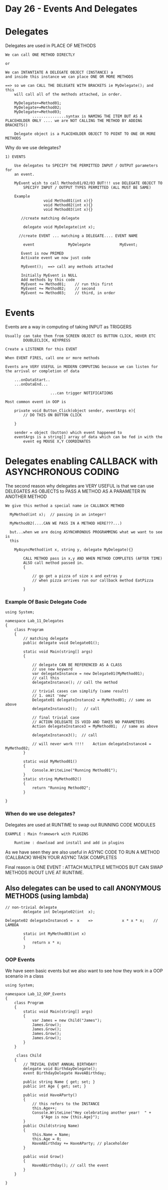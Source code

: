 # Day 26 - Events And Delegates

# Delegates

Delegates are used in PLACE OF METHODS

```
We can call ONE METHOD DIRECTLY

or

We can INTANTIATE A DELEGATE OBJECT (INSTANCE) a
and inside this instance we can place ONE OR MORE METHODS

==> so we can CALL THE DELEGATE WITH BRACKETS ie MyDelegate(); and this
	will call all of the methods attached, in order.

	MyDelegate+=Method01;
	MyDelegate+=Method02;
	MyDelegate+=Method03;  
			...............syntax is NAMING THE ITEM BUT AS A PLACEHOLDER ONLY .... we are NOT CALLING THE METHOD BY ADDING BRACKETS()

	Delegate object is a PLACEHOLDER OBJECT TO POINT TO ONE OR MORE METHODS
```

Why do we use delegates?

```
1) EVENTS

	Use delegates to SPECIFY THE PERMITTED INPUT / OUTPUT parameters for 
	an event.

	MyEvent wish to call Methods01/02/03 BUT!!! use DELEGATE OBJECT TO 
		SPECIFY INPUT / OUTPUT TYPES PERMITTED (ALL MUST BE SAME)

	Example
		         void Method01(int x){}
		         void Method02(int x){}
		         void Method03(int x){}

	   //create matching delegate

		delegate void MyDelegate(int x);

	  //create EVENT ... matching a DELEGATE.... EVENT NAME

	    event               MyDelegate             MyEvent;

	   Event is now PRIMED
	   Activate event we now just code

	   MyEvent();  ==> call any methods attached

	   Initially MyEvent is NULL
	   Add methods by this code
	   MyEvent += Method01;    // run this first
	   MyEvent += Method02;    // second
	   MyEvent += Method03;    // third, in order
```

# Events

Events are a way in computing of taking INPUT as TRIGGERS

```
Usually can take them from SCREEN OBJECT EG BUTTON CLICK, HOVER ETC
		DOUBLECLICK, KEYPRESS

Create a LISTENER for this EVENT

When EVENT FIRES, call one or more methods

Events are VERY USEFUL in MODERN COMPUTING because we can listen for the arrival or completion of data

	...onDataStart..
	...onDataEnd...

					...can trigger NOTIFICATIONS 

Most common event in OOP is

	private void Button_Click(object sender, eventArgs e){
		// DO THIS ON BUTTON CLICK

	}

	sender = object (button) which event happened to 
	eventArgs is a string[] array of data which can be fed in with the 
		event eg MOUSE X,Y COORDINATES
```

# Delegates enabling CALLBACK with ASYNCHRONOUS CODING

The second reason why delegates are VERY USEFUL is that we can use DELEGATES AS OBJECTS to PASS A METHOD AS A PARAMETER IN ANOTHER METHOD

```
We give this method a special name ie CALLBACK METHOD

  MyMethod(int x);  // passing in an integer!

  MyMethod02(....CAN WE PASS IN A METHOD HERE???...)

  but...when we are doing ASYNCHRONOUS PROGRAMMING what we want to see is
  this

  	MyAsyncMethod(int x, string y, delegate MyDelegate){}

  		CALL METHOD pass in x,y AND WHEN METHOD COMPLETES (AFTER TIME)
  		ALSO call method passed in.
  		{

  			// go get a pizza of size x and extras y
  			// when pizza arrives run our callback method EatPizza

  		}
```

### Example Of Basic Delegate Code

```
using System;

namespace Lab_11_Delegates
{
    class Program
    {
        // matching delegate
        public delegate void Delegate01();

        static void Main(string[] args)
        {

            // delegate CAN BE REFERENCED AS A CLASS
            // use new keyword
            var delegateInstance = new Delegate01(MyMethod01);
            // call this
            delegateInstance(); // call the method

            // trivial cases can simplify (same result)
            // 1. omit 'new'
            Delegate01 delegateInstance2 = MyMethod01; // same as above
            delegateInstance2();   // call 

            // final trivial case
            // ACTION DELEGATE IS VOID AND TAKES NO PARAMETERS
            Action delegateInstance3 = MyMethod01;  // same as above

            delegateInstance3();  // call

            // will never work !!!!    Action delegateInstance4 = MyMethod02;
        }

        static void MyMethod01()
        {
            Console.WriteLine("Running Method01");
        }
        static string MyMethod02()
        {
            return "Running Method02";
        }
        
}
```

### When do we use delegates?

Delegates are used at RUNTIME to swap out RUNNING CODE MODULES

```
EXAMPLE : Main framework with PLUGINS

	Runtime : download and install and add in plugins
```

As we have seen they are also useful in ASYNC CODE TO RUN A METHOD (CALLBACK)
WHEN YOUR ASYNC TASK COMPLETES

Final reason is ONE EVENT : ATTACH MULTIPLE METHODS BUT CAN SWAP METHODS IN/OUT LIVE AT RUNTIME.

## Also delegates can be used to call ANONYMOUS METHODS (using lambda)

```
// non-trivial delegate
        delegate int Delegate02(int  x);

Delegate02 delegateInstance5 =  x    =>             x * x * x;    // LAMBDA

        static int MyMethod03(int x)
        {
            return x * x;
        }
```

### OOP Events

We have seen basic events but we also want to see how they work in a OOP scenario in a class

```
using System;

namespace Lab_12_OOP_Events
{
    class Program
    {
        static void Main(string[] args)
        {
            var James = new Child("James");
            James.Grow();
            James.Grow();
            James.Grow();
            James.Grow();
        }
    }

     class Child
    {
        // TRIVIAL EVENT ANNUAL BIRTHDAY!
        delegate void BirthdayDelegate();
        event BirthdayDelegate HaveABirthday;

        public string Name { get; set; }
        public int Age { get; set; }

        public void HaveAParty()
        {
            // this refers to the INSTANCE 
            this.Age++;
            Console.WriteLine("Hey celebrating another year!  " +
                $"Age is now {this.Age}");
        }
        public Child(string Name)
        {
            this.Name = Name;
            this.Age = 0;
            HaveABirthday += HaveAParty; // placeholder
        }

        public void Grow()
        {
            HaveABirthday(); // call the event
        }
    }

}
```